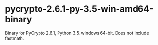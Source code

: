 # pycrypto-2.6.1-py-3.5-win-amd64-binary
Binary for PyCrypto 2.6.1, Python 3.5, windows 64-bit. Does not include fastmath.
